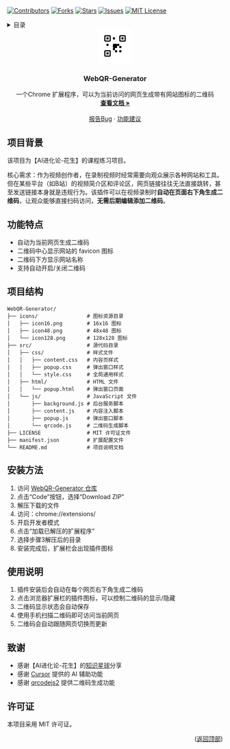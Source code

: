 <a id="readme-top"></a>

[![Contributors][contributors-shield]][contributors-url]
[![Forks][forks-shield]][forks-url]
[![Stars][stars-shield]][stars-url]
[![Issues][issues-shield]][issues-url]
[![MIT License][license-shield]][license-url]

<!-- 在文件底部添加徽章链接定义 -->
[contributors-shield]: https://img.shields.io/github/contributors/Harryleft/WebQR-Generator.svg?style=for-the-badge
[contributors-url]: https://github.com/Harryleft/WebQR-Generator/graphs/contributors
[forks-shield]: https://img.shields.io/github/forks/Harryleft/WebQR-Generator.svg?style=for-the-badge
[forks-url]: https://github.com/Harryleft/WebQR-Generator/network/members
[stars-shield]: https://img.shields.io/github/stars/Harryleft/WebQR-Generator.svg?style=for-the-badge
[stars-url]: https://github.com/Harryleft/WebQR-Generator/stargazers
[issues-shield]: https://img.shields.io/github/issues/Harryleft/WebQR-Generator.svg?style=for-the-badge
[issues-url]: https://github.com/Harryleft/WebQR-Generator/issues
[license-shield]: https://img.shields.io/github/license/Harryleft/WebQR-Generator.svg?style=for-the-badge
[license-url]: https://github.com/Harryleft/WebQR-Generator/blob/master/LICENSE


<details>
  <summary>目录</summary>
  <ol>
    <li><a href="#项目背景">项目背景</a></li>
    <li><a href="#功能特点">功能特点</a></li>
    <li><a href="#项目结构">项目结构</a></li>
    <li><a href="#安装方法">安装方法</a></li>
    <li><a href="#使用说明">使用说明</a></li>
    <li><a href="#致谢">致谢</a></li>
    <li><a href="#许可证">许可证</a></li>
  </ol>
</details>

<div align="center">
  <a href="https://github.com/Harryleft/WebQR-Generator">
    <img src="icons/icon128.png" alt="Logo" width="80" height="80">
  </a>

  <h3 align="center">WebQR-Generator</h3>

  <p align="center">
    一个Chrome 扩展程序，可以为当前访问的网页生成带有网站图标的二维码
    <br />
    <a href="https://github.com/Harryleft/WebQR-Generator"><strong>查看文档 »</strong></a>
    <br />
    <br />
    <a href="https://github.com/Harryleft/WebQR-Generator/issues/new?labels=bug">报告Bug</a>
    ·
    <a href="https://github.com/Harryleft/WebQR-Generator/issues/new?labels=enhancement">功能建议</a>
  </p>
</div>

## 项目背景

该项目为【AI进化论-花生】的课程练习项目。

核心需求：作为视频创作者，在录制视频时经常需要向观众展示各种网站和工具。但在某些平台（如B站）的视频简介区和评论区，网页链接往往无法直接跳转，甚至发送链接本身就是违规行为。该插件可以在视频录制时**自动在页面右下角生成二维码**，让观众能够直接扫码访问，**无需后期编辑添加二维码**。


## 功能特点

- 自动为当前网页生成二维码
- 二维码中心显示网站的 favicon 图标
- 二维码下方显示网站名称
- 支持自动开启/关闭二维码

## 项目结构

```
WebQR-Generator/
├── icons/                # 图标资源目录
│   ├── icon16.png        # 16x16 图标
│   ├── icon48.png        # 48x48 图标
│   └── icon128.png       # 128x128 图标
├── src/                  # 源代码目录
│   ├── css/              # 样式文件
│   │   ├── content.css   # 内容页样式
│   │   ├── popup.css     # 弹出窗口样式
│   │   └── style.css     # 全局通用样式
│   ├── html/             # HTML 文件
│   │   └── popup.html    # 弹出窗口页面
│   └── js/               # JavaScript 文件
│       ├── background.js # 后台服务脚本
│       ├── content.js    # 内容注入脚本
│       ├── popup.js      # 弹出窗口脚本
│       └── qrcode.js     # 二维码生成脚本
├── LICENSE               # MIT 许可证文件
├── manifest.json         # 扩展配置文件
└── README.md             # 项目说明文档
```

## 安装方法

1. 访问 [WebQR-Generator 仓库](https://github.com/Harryleft/WebQR-Generator)
2. 点击“Code”按钮，选择“Download ZIP”   
3. 解压下载的文件
4. 访问：chrome://extensions/
5. 开启开发者模式
6. 点击“加载已解压的扩展程序”
7. 选择步骤3解压后的目录
8. 安装完成后，扩展栏会出现插件图标

## 使用说明
1. 插件安装后会自动在每个网页右下角生成二维码
2. 点击浏览器扩展栏的插件图标，可以控制二维码的显示/隐藏
3. 二维码显示状态会自动保存
4. 使用手机扫描二维码即可访问当前网页
5. 二维码会自动跟随网页切换而更新 


## 致谢

- 感谢【AI进化论-花生】的[知识星球](https://articles.zsxq.com/id_pi7w45s5sqg3.html)分享
- 感谢 [Cursor](https://www.cursor.com/) 提供的 AI 辅助功能
- 感谢 [qrcodejs2](https://github.com/davidshimjs/qrcodejs) 提供二维码生成功能


## 许可证

本项目采用 MIT 许可证。

<p align="right">(<a href="#readme-top">返回顶部</a>)</p>
